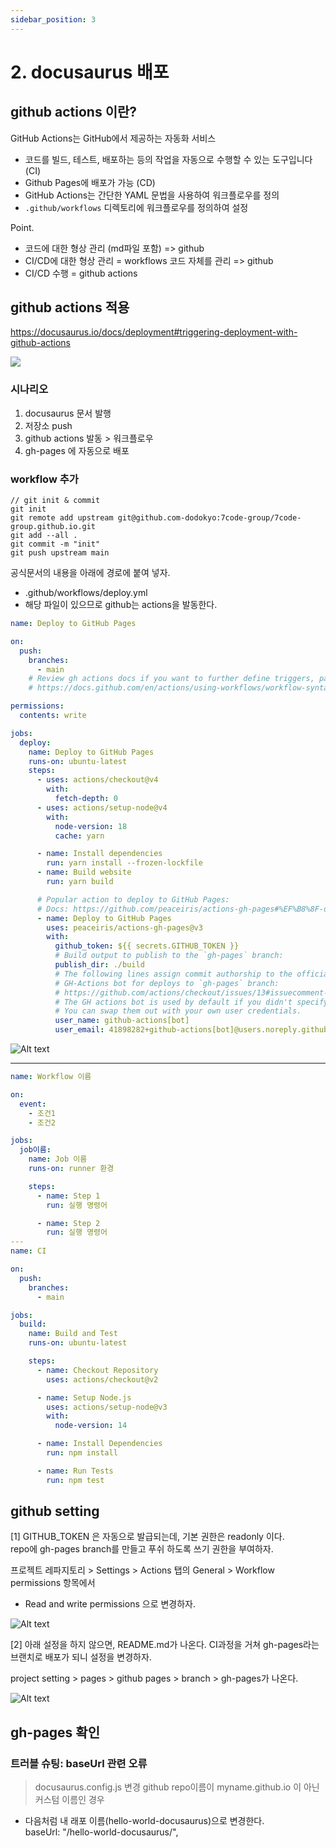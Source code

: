 ```yaml
---
sidebar_position: 3
---
```



# 2. docusaurus 배포

## github actions 이란?

GitHub Actions는 GitHub에서 제공하는 자동화 서비스
- 코드를 빌드, 테스트, 배포하는 등의 작업을 자동으로 수행할 수 있는 도구입니다 (CI)
- Github Pages에 배포가 가능 (CD)
- GitHub Actions는 간단한 YAML 문법을 사용하여 워크플로우를 정의  
- `.github/workflows` 디렉토리에 워크플로우를 정의하여 설정  


Point.  
- 코드에 대한 형상 관리 (md파일 포함) => github  
- CI/CD에 대한 형상 관리 = workflows 코드 자체를 관리 => github  
- CI/CD 수행 = github actions  


## github actions 적용

https://docusaurus.io/docs/deployment#triggering-deployment-with-github-actions

![](imge3.excalidraw.png)


### 시나리오  

1. docusaurus 문서 발행
2. 저장소 push  
3. github actions 발동 > 워크플로우
5. gh-pages 에 자동으로 배포


### workflow 추가


```
// git init & commit 
git init
git remote add upstream git@github.com-dodokyo:7code-group/7code-group.github.io.git
git add --all . 
git commit -m "init"
git push upstream main
```

공식문서의 내용을 아래에 경로에 붙여 넣자.  
- .github/workflows/deploy.yml
- 해당 파일이 있으므로 github는 actions을 발동한다.  


```yml
name: Deploy to GitHub Pages

on:
  push:
    branches:
      - main
    # Review gh actions docs if you want to further define triggers, paths, etc
    # https://docs.github.com/en/actions/using-workflows/workflow-syntax-for-github-actions#on

permissions:
  contents: write

jobs:
  deploy:
    name: Deploy to GitHub Pages
    runs-on: ubuntu-latest
    steps:
      - uses: actions/checkout@v4
        with:
          fetch-depth: 0
      - uses: actions/setup-node@v4
        with:
          node-version: 18
          cache: yarn

      - name: Install dependencies
        run: yarn install --frozen-lockfile
      - name: Build website
        run: yarn build

      # Popular action to deploy to GitHub Pages:
      # Docs: https://github.com/peaceiris/actions-gh-pages#%EF%B8%8F-docusaurus
      - name: Deploy to GitHub Pages
        uses: peaceiris/actions-gh-pages@v3
        with:
          github_token: ${{ secrets.GITHUB_TOKEN }}
          # Build output to publish to the `gh-pages` branch:
          publish_dir: ./build
          # The following lines assign commit authorship to the official
          # GH-Actions bot for deploys to `gh-pages` branch:
          # https://github.com/actions/checkout/issues/13#issuecomment-724415212
          # The GH actions bot is used by default if you didn't specify the two fields.
          # You can swap them out with your own user credentials.
          user_name: github-actions[bot]
          user_email: 41898282+github-actions[bot]@users.noreply.github.com
```


![Alt text](image-4.png)


---

```yml
name: Workflow 이름

on:
  event:
    - 조건1
    - 조건2

jobs:
  job이름:
    name: Job 이름
    runs-on: runner 환경

    steps:
      - name: Step 1
        run: 실행 명령어

      - name: Step 2
        run: 실행 명령어
---
name: CI

on:
  push:
    branches:
      - main

jobs:
  build:
    name: Build and Test
    runs-on: ubuntu-latest

    steps:
      - name: Checkout Repository
        uses: actions/checkout@v2

      - name: Setup Node.js
        uses: actions/setup-node@v3
        with:
          node-version: 14

      - name: Install Dependencies
        run: npm install

      - name: Run Tests
        run: npm test

```


## github setting 

[1]
GITHUB_TOKEN 은 자동으로 발급되는데, 기본 권한은 readonly 이다.    
repo에 gh-pages branch를 만들고 푸쉬 하도록 쓰기 권한을 부여하자.  

프로젝트 레파지토리 > Settings > Actions 탭의 General > Workflow permissions 항목에서  
- Read and write permissions 으로 변경하자.

![Alt text](image-6.png)

[2]
아래 설정을 하지 않으면, README.md가 나온다. CI과정을 거쳐 gh-pages라는 브랜치로 배포가 되니 설정을 변경하자.

project setting > pages > github pages > branch > gh-pages가 나온다.

![Alt text](image-5.png)


## gh-pages 확인


### 트러블 슈팅: baseUrl 관련 오류

> docusaurus.config.js 변경
github repo이름이 myname.github.io 이 아닌 커스텀 이름인 경우  
- 다음처럼 내 래포 이름(hello-world-docusaurus)으로 변경한다.  
  baseUrl: "/hello-world-docusaurus/",  

